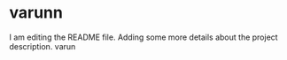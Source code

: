 # varunn
I am editing the README file. Adding some more details about the project description.
varun
